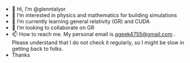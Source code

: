 - 👋 Hi, I’m @glenntalyor
- 👀 I’m interested in physics and mathematics for building simulations
- 🌱 I’m currently learning general relativity (GR) and CUDA
- 💞️ I’m looking to collaborate on GR 
- 📫 How to reach me.  My personal email is qgeek4755@gmail.com . Please understand that I do not check it regularly, so I might be slow in getting back to folks.
- Thanks

<!---
glenntalyor/glenntalyor is a ✨ special ✨ repository because its `README.md` (this file) appears on your GitHub profile.
You can click the Preview link to take a look at your changes.
--->
